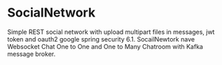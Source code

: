 # SocialNetwork
Simple REST social network with upload multipart files in messages, jwt token and oauth2 google spring security 6.1. SocailNewtork nave Websocket Chat One to One and One to Many Chatroom with Kafka message broker.
